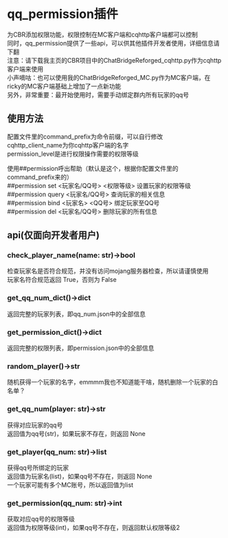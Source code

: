 # qq_permission插件  
为CBR添加权限功能，权限控制在MC客户端和cqhttp客户端都可以控制  
同时，qq_permission提供了一些api，可以供其他插件开发者使用，详细信息请下翻  
注意：请下载我主页的CBR项目中的ChatBridgeReforged_cqhttp.py作为cqhttp客户端来使用  
小声嘀咕：也可以使用我的ChatBridgeReforged_MC.py作为MC客户端，在ricky的MC客户端基础上增加了一点新功能  
另外，非常重要：最开始使用时，需要手动绑定群内所有玩家的qq号

## 使用方法  
配置文件里的command_prefix为命令前缀，可以自行修改  
cqhttp_client_name为你cqhttp客户端的名字  
permission_level是进行权限操作需要的权限等级  

使用##permission呼出帮助（默认是这个，根据你配置文件里的command_prefix来的）  
##permission set <玩家名/QQ号> <权限等级> 设置玩家的权限等级  
##permission query <玩家名/QQ号> 查询玩家的相关信息  
##permission bind <玩家名> <QQ号> 绑定玩家至QQ号  
##permission del <玩家名/QQ号> 删除玩家的所有信息  

## api(仅面向开发者用户)  
### check_player_name(name: str)->bool  
检查玩家名是否符合规范，并没有访问mojang服务器检查，所以请谨慎使用  
玩家名符合规范返回 True，否则为 False  
### get_qq_num_dict()->dict  
返回完整的玩家列表，即qq_num.json中的全部信息  
### get_permission_dict()->dict  
返回完整的权限列表，即permission.json中的全部信息  
### random_player()->str  
随机获得一个玩家的名字，emmmm我也不知道能干啥，随机删除一个玩家的白名单？  
### get_qq_num(player: str)->str  
获得对应玩家的qq号  
返回值为qq号(str)，如果玩家不存在，则返回 None  
### get_player(qq_num: str)->list  
获得qq号所绑定的玩家  
返回值为玩家名(list)，如果qq号不存在，则返回 None  
一个玩家可能有多个MC账号，所以返回值为list  
### get_permission(qq_num: str)->int
获取对应qq号的权限等级  
返回值为权限等级(int)，如果qq号不存在，则返回默认权限等级2  
